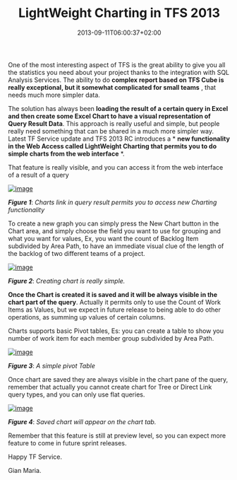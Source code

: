 ﻿---
title: "LightWeight Charting in TFS 2013"
description: ""
date: 2013-09-11T06:00:37+02:00
draft: false
tags: [Tfs]
categories: [Tfs]
---
One of the most interesting aspect of TFS is the great ability to give you all the statistics you need about your project thanks to the integration with SQL Analysis Services. The ability to do  **complex report based on TFS Cube is really exceptional, but it somewhat complicated for small teams** , that needs much more simpler data.

The solution has always been **loading the result of a certain query in Excel and then create some Excel Chart to have a visual representation of Query Result Data**. This approach is really useful and simple, but people really need something that can be shared in a much more simpler way. Latest TF Service update and TFS 2013 RC introduces a * **new functionality in the Web Access called LightWeight Charting that permits you to do simple charts from the web interface** *.

That feature is really visible, and you can access it from the web interface of a result of a query

[![image](https://www.codewrecks.com/blog/wp-content/uploads/2013/09/image_thumb.png "image")](https://www.codewrecks.com/blog/wp-content/uploads/2013/09/image.png)

 ***Figure 1***: *Charts link in query result permits you to access new Charting functionality*

To create a new graph you can simply press the New Chart button in the Chart area, and simply choose the field you want to use for grouping and what you want for values, Ex, you want the count of Backlog Item subdivided by Area Path, to have an immediate visual clue of the length of the backlog of two different teams of a project.

[![image](https://www.codewrecks.com/blog/wp-content/uploads/2013/09/image_thumb1.png "image")](https://www.codewrecks.com/blog/wp-content/uploads/2013/09/image1.png)

 ***Figure 2***: *Creating chart is really simple.*

 **Once the Chart is created it is saved and it will be always visible in the chart part of the query**. Actually it permits only to use the Count of Work Items as Values, but we expect in future release to being able to do other operations, as summing up values of certain columns.

Charts supports basic Pivot tables, Es: you can create a table to show you number of work item for each member group subdivided by Area Path.

[![image](https://www.codewrecks.com/blog/wp-content/uploads/2013/09/image_thumb2.png "image")](https://www.codewrecks.com/blog/wp-content/uploads/2013/09/image2.png)

 ***Figure 3***: *A simple pivot Table*

Once chart are saved they are always visible in the chart pane of the query, remember that actually you cannot create chart for Tree or Direct Link query types, and you can only use flat queries.

[![image](https://www.codewrecks.com/blog/wp-content/uploads/2013/09/image_thumb3.png "image")](https://www.codewrecks.com/blog/wp-content/uploads/2013/09/image3.png)

 ***Figure 4***: *Saved chart will appear on the chart tab.*

Remember that this feature is still at preview level, so you can expect more feature to come in future sprint releases.

Happy TF Service.

Gian Maria.
